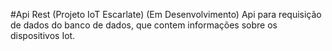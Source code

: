 #Api Rest (Projeto IoT Escarlate) (Em Desenvolvimento)
Api para requisição de dados do banco de dados, que contem informações sobre os dispositivos Iot.
